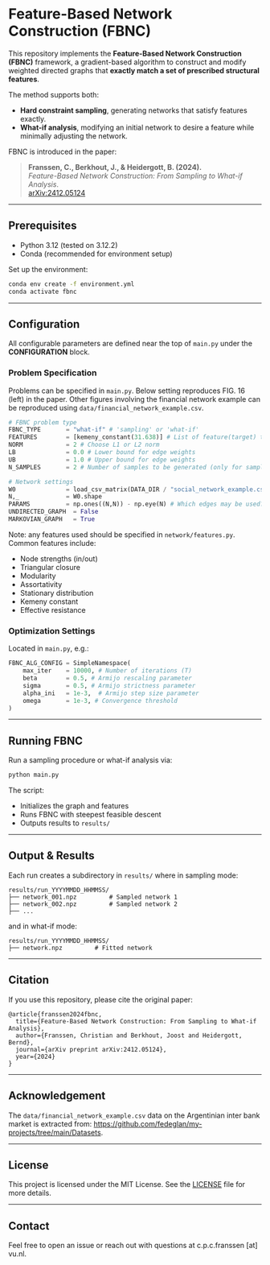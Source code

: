 # Feature-Based Network Construction (FBNC)

This repository implements the **Feature-Based Network Construction (FBNC)** framework, a gradient-based algorithm to construct and modify weighted directed graphs that **exactly match a set of prescribed structural features**.

The method supports both:
- **Hard constraint sampling**, generating networks that satisfy features exactly.
- **What-if analysis**, modifying an initial network to desire a feature while minimally adjusting the network.

FBNC is introduced in the paper:

> **Franssen, C., Berkhout, J., & Heidergott, B. (2024).**  
> *Feature-Based Network Construction: From Sampling to What-if Analysis*.  
> [arXiv:2412.05124](https://arxiv.org/abs/2412.05124)

---

## Prerequisites

- Python 3.12 (tested on 3.12.2)
- Conda (recommended for environment setup)

Set up the environment:

```bash
conda env create -f environment.yml
conda activate fbnc
```

---

## Configuration

All configurable parameters are defined near the top of `main.py` under the **CONFIGURATION** block.

### Problem Specification

Problems can be specified in `main.py`. Below setting reproduces FIG. 16 (left) in the paper. Other figures involving the financial network example can be reproduced using `data/financial_network_example.csv`.

```python
# FBNC problem type
FBNC_TYPE       = "what-if" # 'sampling' or 'what-if'
FEATURES        = [kemeny_constant(31.638)] # List of feature(target) to be used
NORM            = 2 # Choose L1 or L2 norm
LB              = 0.0 # Lower bound for edge weights
UB              = 1.0 # Upper bound for edge weights
N_SAMPLES       = 2 # Number of samples to be generated (only for sampling mode)

# Network settings
W0              = load_csv_matrix(DATA_DIR / "social_network_example.csv") # Initial weights for what-if analysis
N,_             = W0.shape
PARAMS          = np.ones((N,N)) - np.eye(N) # Which edges may be used?
UNDIRECTED_GRAPH  = False
MARKOVIAN_GRAPH   = True
```

Note: any features used should be specified in `network/features.py`. Common features include:

- Node strengths (in/out)
- Triangular closure
- Modularity
- Assortativity
- Stationary distribution
- Kemeny constant
- Effective resistance

### Optimization Settings

Located in `main.py`, e.g.:

```python
FBNC_ALG_CONFIG = SimpleNamespace(
    max_iter    = 10000, # Number of iterations (T)
    beta        = 0.5, # Armijo rescaling parameter
    sigma       = 0.5, # Armijo strictness parameter
    alpha_ini   = 1e-3,  # Armijo step size parameter
    omega       = 1e-3, # Convergence threshold
)
```

---

## Running FBNC

Run a sampling procedure or what-if analysis via:

```bash
python main.py
```

The script:
- Initializes the graph and features
- Runs FBNC with steepest feasible descent
- Outputs results to `results/`

---

## Output & Results

Each run creates a subdirectory in `results/` where in sampling mode:

```
results/run_YYYYMMDD_HHMMSS/
├── network_001.npz         # Sampled network 1
├── network_002.npz         # Sampled network 2
├── ...
```
and in what-if mode:
```
results/run_YYYYMMDD_HHMMSS/
├── network.npz         # Fitted network
```

---

## Citation

If you use this repository, please cite the original paper:

```
@article{franssen2024fbnc,
  title={Feature-Based Network Construction: From Sampling to What-if Analysis},
  author={Franssen, Christian and Berkhout, Joost and Heidergott, Bernd},
  journal={arXiv preprint arXiv:2412.05124},
  year={2024}
}
```   

---

## Acknowledgement
The `data/financial_network_example.csv` data on the Argentinian inter bank market is extracted from: https://github.com/fedeglan/my-projects/tree/main/Datasets.

---

## License

This project is licensed under the MIT License. See the [LICENSE](LICENSE) file for more details.

---

## Contact

Feel free to open an issue or reach out with questions at c.p.c.franssen [at] vu.nl.
